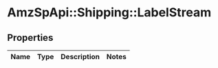 # AmzSpApi::Shipping::LabelStream

## Properties
Name | Type | Description | Notes
------------ | ------------- | ------------- | -------------

